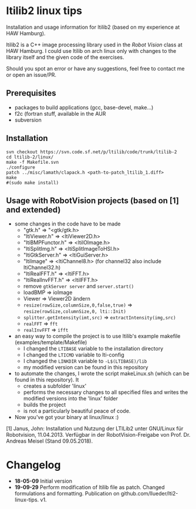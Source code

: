 # ltilib2 linux tips
Installation and usage information for ltilib2 (based on my experience at HAW Hamburg).

ltilib2 is a C++ image processing library used in the *Robot Vision* class at HAW Hamburg.
I could use ltilib on arch linux only with changes to the library itself and the given code of the exercises.

Should you spot an error or have any suggestions, feel free to contact me or open an issue/PR.

## Prerequisites
* packages to build applications (gcc, base-devel, make...)
* f2c (fortran stuff, available in the AUR
* subversion

## Installation
```
svn checkout https://svn.code.sf.net/p/ltilib/code/trunk/ltilib-2
cd ltilib-2/linux/
make -f Makefile.svn
./configure
patch ../misc/lamath/clapack.h <path-to-patch_ltilib_1.diff>
make
#(sudo make install)
```

## Usage with RobotVision projects (based on [1] and extended)
* some changes in the code have to be made
  * "gtk.h" => "<gtk/gtk.h>
  * "ltiViewer.h" => <ltiViewer2D.h> 
  * "ltiBMPFunctor.h" => <ltiIOImage.h> 
  * "ltiSplitImg.h" => <ltiSplitImageToHSI.h> 
  * "ltiGtkServer.h" => <ltiGuiServer.h> 
  * "ltiImage" => <ltiChannel8.h> (for channel32 also include ltiChannel32.h)
  * "ltiRealFFT.h" => <ltiFFT.h>
  * "ltiRealInvFFT.h" => <ltiIFFT.h>
  * remove `gtkServer server` and `server.start()`
  * loadBMP => ioImage
  * Viewer => Viewer2D ändern
  * `resize(rowSize,columnSize,0,false,true)` => `resize(rowSize,columnSize,0, lti::Init)`
  * `splitter.getIntensity(imt,src)` => `extractIntensity(img,src)`
  * `realFFT` => `fft`
  * `realInvFFT` => `ifft`
* an easy way to compile the project is to use ltilib's example makefile (examples/template/Makefile)
  * I changed the `LTIBASE` variable to the installation directory
  * I changed the `LTICMD` variable to lti-config
  * I changed the `LINKDIR` variable to `-L$(LTIBASE)/lib`
  * my modified version can be found in this repository
* to automate the changes, I wrote the script makeLinux.sh (which can be found in this repository). It
  * creates a subfolder 'linux'
  * performs the necessary changes to all specified files and writes the modified versions into the 'linux' folder
  * builds the project
  * is not a particularly beautiful peace of code.
* Now you've got your binary at linux/linux :)


[1] Janus, John: Installation und Nutzung der LTILib2 unter GNU/Linux für Robotvision, 11.04.2013. Verfügbar in der RobotVision-Freigabe von Prof. Dr. Andreas Meisel (Stand 09.05.2018).

# Changelog
 * **18-05-09** Initial version
 * **19-09-29** Perform modification of ltilib file as patch. Changed formulations and formatting. Publication on github.com/llueder/lti2-linux-tips. v1.
